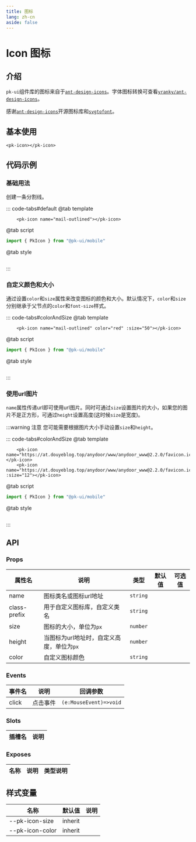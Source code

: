 ```yaml
---
title: 图标
lang: zh-cn
aside: false
---
```


# Icon 图标

## 介绍
`pk-ui`组件库的图标来自于[`ant-design-icons`](https://github.com/ant-design/ant-design-icons)。字体图标转换可查看[`yranky/ant-design-icons`](https://github.com/yranky/ant-design-icons)。

感谢[`ant-design-icons`](https://github.com/ant-design/ant-design-icons)开源图标库和[`svgtofont`](https://github.com/jaywcjlove/svgtofont)。

## 基本使用

```vue
<pk-icon></pk-icon>
```


## 代码示例
### 基础用法
创建一条分割线。

::: code-tabs#default
@tab template

```vue [template]
    <pk-icon name="mail-outlined"></pk-icon>
```

@tab script
```js [script]
import { PkIcon } from "@pk-ui/mobile"

```

@tab style
```css [style]

```
:::

### 自定义颜色和大小
通过设置`color`和`size`属性来改变图标的颜色和大小。默认情况下，`color`和`size`分别继承于父节点的`color`和`font-size`样式。

::: code-tabs#colorAndSize
@tab template

```vue [template]
    <pk-icon name="mail-outlined" color="red" :size="50"></pk-icon>
```

@tab script
```js [script]
import { PkIcon } from "@pk-ui/mobile"

```

@tab style
```css [style]

```
:::


### 使用url图片
`name`属性传递url即可使用url图片。同时可通过`size`设置图片的大小，如果您的图片不是正方形，可通过`height`设置高度(这时候`size`是宽度)。

:::warning 注意
您可能需要根据图片大小手动设置`size`和`height`。

::: code-tabs#colorAndSize
@tab template

```vue [template]
    <pk-icon name="https://at.douyeblog.top/anydoor/www/anydoor_www@2.2.0/favicon.ico"></pk-icon>
    <pk-icon name="https://at.douyeblog.top/anydoor/www/anydoor_www@2.2.0/favicon.ico" :size="12"></pk-icon>
```

@tab script
```js [script]
import { PkIcon } from "@pk-ui/mobile"

```

@tab style
```css [style]

```
:::



## API

### Props
| 属性名       | 说明                                      | 类型     | 默认值 | 可选值 |
| ------------ | ----------------------------------------- | -------- | ------ | ------ |
| name         | 图标类名或图标url地址                     | `string` |        |        |
| class-prefix | 用于自定义图标库，自定义类名              | `string` |        |        |
| size         | 图标的大小，单位为`px`                    | `number` |        |        |
| height       | 当图标为url地址时，自定义高度，单位为`px` | `number` |        |        |
| color        | 自定义图标颜色                            | `string` |        |        |



### Events
| 事件名 | 说明     | 回调参数               |
| ------ | -------- | ---------------------- |
| click  | 点击事件 | `(e:MouseEvent)=>void` |

### Slots

| 插槽名 | 说明 |
| ------ | ---- |


### Exposes

| 名称 | 说明 | 类型说明 |
| ---- | ---- | -------- |


## 样式变量

| 名称            | 默认值  | 说明 |
| --------------- | ------- | ---- |
| --pk-icon-size  | inherit |      |
| --pk-icon-color | inherit |      |